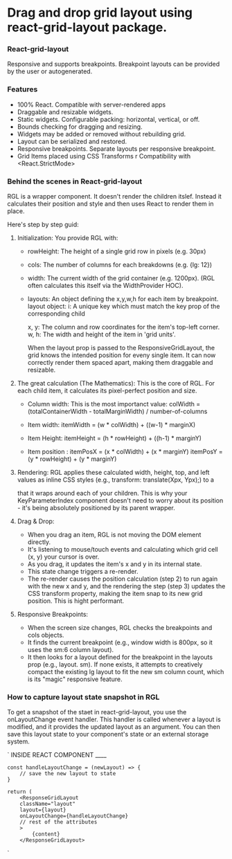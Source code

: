# Drag and drop grid layout using react-grid-layout package.

### React-grid-layout
Responsive and supports breakpoints. Breakpoint layouts can be provided by the user
or autogenerated.

### Features
* 100% React. Compatible with server-rendered apps
* Draggable and resizable widgets.
* Static widgets. Configurable packing: horizontal, vertical, or off.
* Bounds checking for dragging and resizing.
* Widgets may be added or removed without rebuilding grid.
* Layout can be serialized and restored.
* Responsive breakpoints. Separate layouts per responsive breakpoint.
* Grid Items placed using CSS Transforms
r Compatibility with <React.StrictMode>

### Behind the scenes in React-grid-layout
RGL is a wrapper component. It doesn't render the children itslef. Instead it calculates
their position and style and then uses React to render them in place.

Here's step by step guid:
1. Initialization: You provide RGL with:
	* rowHeight: The height of a single grid row in pixels (e.g. 30px)
	* cols: The number of columns for each breakdowns (e.g. {lg: 12})
	* width: The current width of the grid container (e.g. 1200px). (RGL often calculates
			this itself via the WidthProvider HOC).
	* layouts: An object defining the x,y,w,h for each item by breakpoint.
		layout object:
		i: A unique key which must match the key prop of the corresponding child <div>
		x, y: The column and row coordinates for the item's top-left corner.
		w, h: The width and height of the item in 'grid units'.

		When the layout prop is passed to the ResponsiveGridLayout, the grid knows the
		intended position for eveny single item. It can now correctly render them spaced 
		apart, making them draggable and resizable.


2. The great calculation (The Mathematics):
	This is the core of RGL. For each child item, it calculates its pixel-perfect position
	and size.
	* Column width: This is the most importanct value:
		colWidth = (totalContainerWidth - totalMarginWidth) / number-of-columns

	* Item width: itemWidth = (w * colWidth) + ((w-1) * marginX)

	* Item Height: itemHeight = (h * rowHeight) + ((h-1) * marginY)

	* Item position : 
		itemPosX = (x * colWidth) + (x * marginY)
		itemPosY = (y * rowHeight) + (y * marginY)
	
3. Rendering: RGL applies these calculated width, height, top, and left values as inline
	CSS styles (e.g., transform: translate(Xpx, Ypx);) to a <div> that it wraps around
	each of your children. This is why your KeyParameterIndex component doesn't need to 
	worry about its position - it's being absolutely positioned by its parent wrapper.

4. Drag & Drop:
	* When you drag an item, RGL is not moving the DOM element directly.
	* It's listening to mouse/touch events and calculating which grid cell (x, y) your
		cursor is over.
	* As you drag, it updates the item's x and y in its internal state.
	* This state change triggers a re-render.
	* The re-render causes the position calculation (step 2) to run again with the new x
	  and y, and the rendering the step (step 3) updates the CSS transform property, making
	  the item snap to its new grid position. This is hight performant.

5. Responsive Breakpoints:
	* When the screen size changes, RGL checks the breakpoints and cols objects.
	* It finds the current breakpoint (e.g., window width is 800px, so it uses the sm:6 column
	layout).
	* It then looks for a layout defined for the breakpoint in the layouts prop (e.g., layout.
	sm). If none exists, it attempts to creatively compact the existing lg layout to fit the
	new sm column count, which is its "magic" responsive feature.


### How to capture layout state snapshot in RGL
To get a snapshot of the staet in react-grid-layout, you use the onLayoutChange
event handler. This handler is called whenever a layout is modified, and it 
provides the updated layout as an argument. You can then save this layout state
to your component's state or an external storage system.

`
	INSIDE REACT COMPONENT
	____

	const handleLayoutChange = (newLayout) => {
		// save the new layout to state
	}

	return (
		<ResponseGridLayout
		className="layout"
		layout={layout}
		onLayoutChange={handleLayoutChange}
		// rest of the attributes
		>
			{content}
		</ResponseGridLayout>

`








